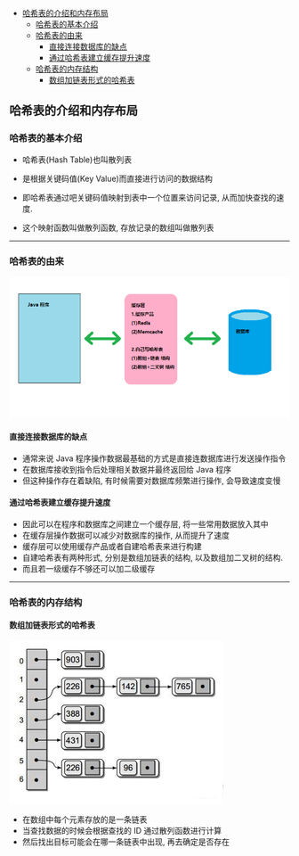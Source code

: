 <!-- TOC -->

- [哈希表的介绍和内存布局](#哈希表的介绍和内存布局)
  - [哈希表的基本介绍](#哈希表的基本介绍)
  - [哈希表的由来](#哈希表的由来)
    - [直接连接数据库的缺点](#直接连接数据库的缺点)
    - [通过哈希表建立缓存提升速度](#通过哈希表建立缓存提升速度)
  - [哈希表的内存结构](#哈希表的内存结构)
    - [数组加链表形式的哈希表](#数组加链表形式的哈希表)

<!-- /TOC -->

## 哈希表的介绍和内存布局

### 哈希表的基本介绍
- 哈希表(Hash Table)也叫散列表  

- 是根据关键码值(Key Value)而直接进行访问的数据结构

- 即哈希表通过吧关键码值映射到表中一个位置来访问记录, 从而加快查找的速度.

- 这个映射函数叫做散列函数, 存放记录的数组叫做散列表

****
### 哈希表的由来
![哈希表由来](../99.images/2020-06-03-09-33-11.png)  
#### 直接连接数据库的缺点
- 通常来说 Java 程序操作数据最基础的方式是直接连数据库进行发送操作指令
- 在数据库接收到指令后处理相关数据并最终返回给 Java 程序
- 但这种操作存在着缺陷, 有时候需要对数据库频繁进行操作, 会导致速度变慢

#### 通过哈希表建立缓存提升速度
- 因此可以在程序和数据库之间建立一个缓存层, 将一些常用数据放入其中  
- 在缓存层操作数据可以减少对数据库的操作, 从而提升了速度
- 缓存层可以使用缓存产品或者自建哈希表来进行构建
- 自建哈希表有两种形式, 分别是数组加链表的结构, 以及数组加二叉树的结构.
- 而且若一级缓存不够还可以加二级缓存

****
### 哈希表的内存结构
#### 数组加链表形式的哈希表
![数组链表](../99.images/2020-06-03-09-48-15.png)  
- 在数组中每个元素存放的是一条链表
- 当查找数据的时候会根据查找的 ID 通过散列函数进行计算
- 然后找出目标可能会在哪一条链表中出现, 再去确定是否存在